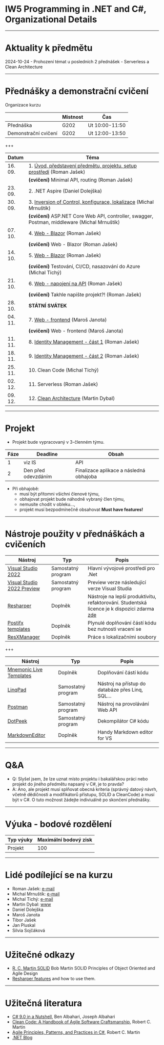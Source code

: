 # IW5 Programming in .NET and C#, Organizational Details

---
# Aktuality k předmětu

2024-10-24 - Prohození témat u posledních 2 přednášek - Serverless a Clean Architecture

--- 
# Přednášky a demonstrační cvičení

Organizace kurzu

|                      |    Místnost |            Čas |
| -                    | -           | -              |
| Přednáška            | G202        | Ut 10:00-11:50 |
| Demonstrační cvičení | G202        | Ut 12:00-13:50 |

+++

| Datum   | Téma                                                                                                   |
| -       |--------------------------------------------------------------------------------------------------------|
| 16. 09. | 1. [Úvod, představení předmětu, projektu, setup prostředí](./Lectures/Lecture_01/) (Roman Jašek)       |
|         | **(cvičení)** Minimal API, routing (Roman Jašek)                                                       |
| 23. 09. | 2. .NET Aspire (Daniel Dolejška)                                                                       |
| 30. 09. | 3. [Inversion of Control, konfigurace, lokalizace](./Lectures/Lecture_02/) (Michal Mrnuštík)           |
|         | **(cvičení)** ASP&#46;NET Core Web API, controller, swagger, Postman, middleware (Michal Mrnuštík)     |
| 07. 10. | 4. [Web - Blazor](./Lectures/Lecture_03/) (Roman Jašek)                                                |
|         | **(cvičení)** Web - Blazor (Roman Jašek)                                                               |
| 14. 10. | 5. [Web - Blazor](./Lectures/Lecture_04/) (Roman Jašek)                                                |
|         | **(cvičení)** Testování, CI/CD, nasazování do Azure (Michal Tichý)                                     |
| 21. 10. | 6. [Web - napojení na API](./Lectures/Lecture_06/) (Roman Jašek)                                       |
|         | **(cvičení)** Takhle napište projekt?! (Roman Jašek)                                                   |
| 28. 10. | **STÁTNÍ SVÁTEK**                                                                                      |
| 04. 11. | 7. [Web - frontend](./Lectures/Lecture_05/) (Maroš Janota)                                             |
|         | **(cvičení)** Web - frontend (Maroš Janota)                                                   |        |
| 11. 11. | 8. [Identity Management - část 1](./Lectures/Lecture_08/) (Roman Jašek)                                |
| 18. 11. | 9. [Identity Management - část 2](./Lectures/Lecture_09/) (Roman Jašek)                                |
| 25. 11. | 10. Clean Code (Michal Tichý)                                                                          |
| 02. 12. | 11. Serverless (Roman Jašek)                                                                           |
| 09. 12. | 12. [Clean Architecture](./Lectures/Lecture_10/) (Martin Dybal)                                        |

--- 

# Projekt
* Projekt bude vypracovaný v 3-členném týmu. 

| Fáze |               Deadline |                                   Obsah |
| ---- |------------------------| --------------------------------------- |
| 1    |                 viz IS | API                                     |
| 2    |    Den před odevzdáním | Finalizace aplikace a následná obhajoba |

* Při obhajobě:
  * musí být přítomni všichni členové týmu,
  * obhajovat projekt bude náhodně vybraný člen týmu,
  * nemusíte chodit v obleku...,
  * projekt musí bezpodmínečně obsahovat **Must have features!**

--- 
# Nástroje použity v přednáškách a cvičeních

| Nástroj  |  Typ   | Popis |
| -------- |  ------| -------|
|[Visual Studio 2022](https://aka.ms/devtoolsforteaching)| Samostatný program | Hlavní vývojové prostředí pro .Net |
|[Visual Studio 2022 Preview](https://visualstudio.microsoft.com/vs/preview/)| Samostatný program | Preview verze následující verze Visual Studia |
|[Resharper](https://www.jetbrains.com/resharper/) | Doplněk | Nástroje na lepší produktivitu, refaktorování. Studentská licence je k dispozici zdarma [zde](https://www.jetbrains.com/student/) |
|[Postifx templates](https://github.com/controlflow/resharper-postfix) | Doplněk | Plynulé doplňování částí kódu bez nutnosti vracení se |
|[ResXManager](https://github.com/dotnet/ResXResourceManager) | Doplněk | Práce s lokalizačními soubory |

+++

| Nástroj  |  Typ   | Popis |
| -------- |  ------| -------|
|[Mnemonic Live Templates](https://github.com/JetBrains/mnemonics) | Doplněk | Doplňování částí kódu |
|[LinqPad](http://www.linqpad.net/) | Samostatný program  | Nástroj na přístup do databáze přes Linq, SQL… |
|[Postman](https://www.postman.com/) | Samostatný program  | Nástroj na provolávání Web API |
|[DotPeek](https://www.jetbrains.com/decompiler/) | Samostatný program  | Dekompilátor C# kódu |
|[MarkdownEditor](https://marketplace.visualstudio.com/items?itemName=MadsKristensen.MarkdownEditor)| Doplněk| Handy Markdown editor for VS |

--- 
# Q&A

* Q: Slyšel jsem, že lze uznat místo projektu i bakalářskou práci nebo projekt do jiného předmětu napsaný v C#, je to pravda?
* A: Ano, ale projekt musí splňovat obecná kriteria (správný datový návrh, včetně dědičnosti a modifikátorů přístupu, SOLID a CleanCode) a musí být v C#. O tuto možnost žádejte indiviuálně po skončení přednášky.

---
# Výuka - bodové rozdělení

|          Typ výuky |     Maximální bodový zisk |
| ------------------ | ------------------------- |
| Projekt            |                       100 |

--- 
# Lidé podílející se na kurzu
* Roman Jašek: [e-mail](mailto:roman.jasek@riganti.cz)
* Michal Mrnuštík: [e-mail](mailto:michal.mrnustik@outlook.com)
* Michal Tichý: [e-mail](mailto:edu@tichymichal.net)
* Martin Dybal: [www](https://www.dybal.it/)
* Daniel Dolejška
* Maroš Janota
* Tibor Jašek
* Jan Pluskal
* Silvia Sojčáková

--- 
# Užitečné odkazy
* [R. C. Martin SOLID](https://youtu.be/TMuno5RZNeE?t=757) Bob Martin SOLID Principles of Object Oriented and Agile Design 
* [Resharper features](https://www.jetbrains.com/resharper/features/) and how to use them.

--- 
# Užitečná literatura
* [C# 9.0 in a Nutshell](http://www.albahari.com/nutshell/), Ben Albahari, Joseph Albahari
* [Clean Code: A Handbook of Agile Software Craftsmanship](https://books.google.cz/books?id=hjEFCAAAQBAJ), Robert C. Martin
* [Agile Principles, Patterns, and Practices in C#](https://books.google.cz/books?id=hckt7v6g09oC), Robert C. Martin
* [.NET Blog](https://devblogs.microsoft.com/dotnet/)
